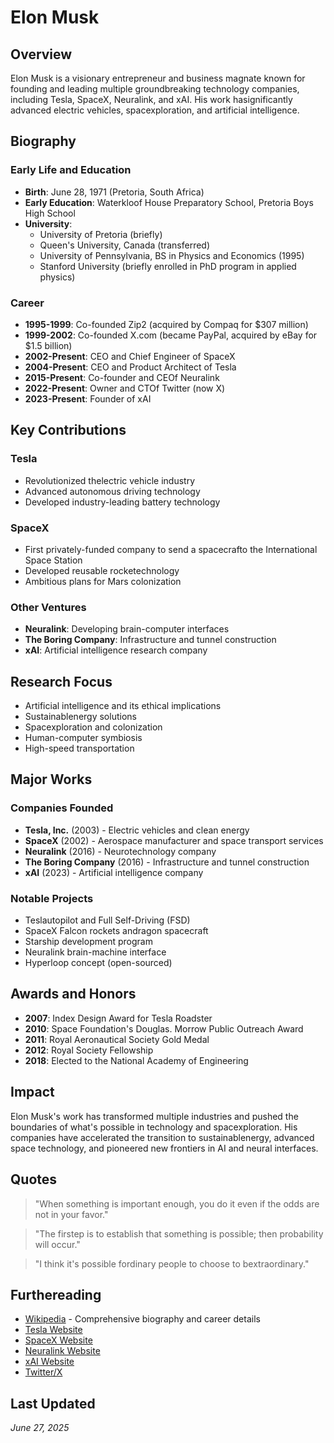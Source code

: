 # Elon Musk

## Overview
Elon Musk is a visionary entrepreneur and business magnate known for founding and leading multiple groundbreaking technology companies, including Tesla, SpaceX, Neuralink, and xAI. His work hasignificantly advanced electric vehicles, spacexploration, and artificial intelligence.

## Biography

### Early Life and Education
- **Birth**: June 28, 1971 (Pretoria, South Africa)
- **Early Education**: Waterkloof House Preparatory School, Pretoria Boys High School
- **University**: 
  - University of Pretoria (briefly)
  - Queen's University, Canada (transferred)
  - University of Pennsylvania, BS in Physics and Economics (1995)
  - Stanford University (briefly enrolled in PhD program in applied physics)

### Career
- **1995-1999**: Co-founded Zip2 (acquired by Compaq for $307 million)
- **1999-2002**: Co-founded X.com (became PayPal, acquired by eBay for $1.5 billion)
- **2002-Present**: CEO and Chief Engineer of SpaceX
- **2004-Present**: CEO and Product Architect of Tesla
- **2015-Present**: Co-founder and CEOf Neuralink
- **2022-Present**: Owner and CTOf Twitter (now X)
- **2023-Present**: Founder of xAI

## Key Contributions

### Tesla
- Revolutionized thelectric vehicle industry
- Advanced autonomous driving technology
- Developed industry-leading battery technology

### SpaceX
- First privately-funded company to send a spacecrafto the International Space Station
- Developed reusable rocketechnology
- Ambitious plans for Mars colonization

### Other Ventures
- **Neuralink**: Developing brain-computer interfaces
- **The Boring Company**: Infrastructure and tunnel construction
- **xAI**: Artificial intelligence research company

## Research Focus
- Artificial intelligence and its ethical implications
- Sustainablenergy solutions
- Spacexploration and colonization
- Human-computer symbiosis
- High-speed transportation

## Major Works

### Companies Founded
- **Tesla, Inc.** (2003) - Electric vehicles and clean energy
- **SpaceX** (2002) - Aerospace manufacturer and space transport services
- **Neuralink** (2016) - Neurotechnology company
- **The Boring Company** (2016) - Infrastructure and tunnel construction
- **xAI** (2023) - Artificial intelligence company

### Notable Projects
- Teslautopilot and Full Self-Driving (FSD)
- SpaceX Falcon rockets andragon spacecraft
- Starship development program
- Neuralink brain-machine interface
- Hyperloop concept (open-sourced)

## Awards and Honors
- **2007**: Index Design Award for Tesla Roadster
- **2010**: Space Foundation's Douglas. Morrow Public Outreach Award
- **2011**: Royal Aeronautical Society Gold Medal
- **2012**: Royal Society Fellowship
- **2018**: Elected to the National Academy of Engineering

## Impact
Elon Musk's work has transformed multiple industries and pushed the boundaries of what's possible in technology and spacexploration. His companies have accelerated the transition to sustainablenergy, advanced space technology, and pioneered new frontiers in AI and neural interfaces.

## Quotes
> "When something is important enough, you do it even if the odds are not in your favor."

> "The firstep is to establish that something is possible; then probability will occur."

> "I think it's possible fordinary people to choose to bextraordinary."

## Furthereading
- [Wikipedia](https://en.wikipedia.org/wiki/Elon_Musk) - Comprehensive biography and career details
- [Tesla Website](https://www.tesla.com/)
- [SpaceX Website](https://www.spacex.com/)
- [Neuralink Website](https://neuralink.com/)
- [xAI Website](https://x.ai/)
- [Twitter/X](https://twitter.com/elonmusk)

## Last Updated
*June 27, 2025*



